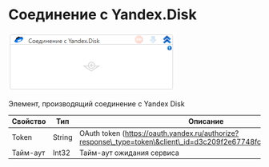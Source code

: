 # Соединение с Yandex.Disk

![](<../../../../.gitbook/assets/image (462).png>)

Элемент, производящий соединение с Yandex Disk

| Свойство | Тип    | Описание                                                                                                          |
| -------- | ------ | ----------------------------------------------------------------------------------------------------------------- |
| Token    | String | OAuth token (https://oauth.yandex.ru/authorize?response\_type=token\&client\_id=d3c209f2e67748fc8fe50606e5294e1e) |
| Тайм-аут | Int32  | Тайм-аут ожидания сервиса                                                                                         |
